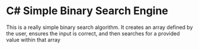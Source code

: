 # C# Simple Binary Search Engine
This is a really simple binary search algorithm. It creates an array defined by the user, ensures the input is correct,
and then searches for a provided value within that array
